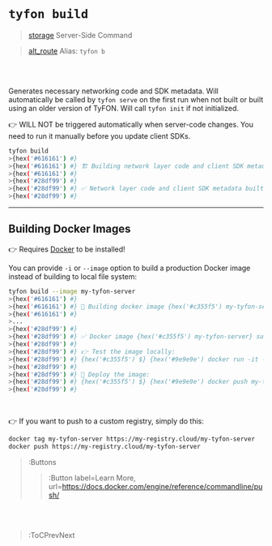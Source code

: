 # `tyfon build`

> [storage](:Icon (align=-6px)) Server-Side Command

> [alt_route](:Icon) Alias: `tyfon b`

<br><br>

Generates necessary networking code and SDK metadata. Will automatically
be called by `tyfon serve` on the first run when not built or built
using an older version of TyFON. Will call `tyfon init` if not initialized.

👉 WILL NOT be triggered automatically when server-code changes. You need to run it
manually before you update client SDKs.

```bash
tyfon build
>{hex('#616161') #}
>{hex('#616161') #} 🏗️ Building network layer code and client SDK metadata ...
>{hex('#616161') #}
>{hex('#28df99') #}
>{hex('#28df99') #} ✅ Network layer code and client SDK metadata built! 🍻
>{hex('#28df99') #}
```

---

## Building Docker Images

👉 Requires [Docker](http://docker.com) to be installed!

You can provide `-i` or `--image` option to build a production Docker image instead of building
to local file system:

```bash
tyfon build --image my-tyfon-server
>{hex('#616161') #}
>{hex('#616161') #} 🚢 Building docker image {hex('#c355f5') my-tyfon-server} {hex('#616161') ...}
>{hex('#616161') #}
>...
>{hex('#28df99') #}
>{hex('#28df99') #} ✅ Docker image {hex('#c355f5') my-tyfon-server} successfully built!
>{hex('#28df99') #}
>{hex('#28df99') #} 👉 Test the image locally:
>{hex('#28df99') #} {hex('#c355f5') $} {hex('#9e9e9e') docker run -it -p 8000:8000 my-tyfon-server}
>{hex('#28df99') #}
>{hex('#28df99') #} 🚀 Deploy the image:
>{hex('#28df99') #} {hex('#c355f5') $} {hex('#9e9e9e') docker push my-tyfon-server}
>{hex('#28df99') #}
```

<br>

👉 If you want to push to a custom registry, simply do this:

```bash
docker tag my-tyfon-server https://my-registry.cloud/my-tyfon-server
docker push https://my-registry.cloud/my-tyfon-server
```

> :Buttons
> > :Button label=Learn More, url=https://docs.docker.com/engine/reference/commandline/push/

<br><br>

> :ToCPrevNext